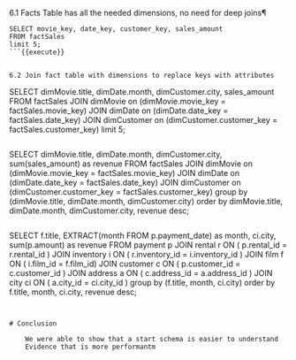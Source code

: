 
6.1 Facts Table has all the needed dimensions, no need for deep joins¶
```
SELECT movie_key, date_key, customer_key, sales_amount
FROM factSales 
limit 5;
```{{execute}}


6.2 Join fact table with dimensions to replace keys with attributes
```
SELECT dimMovie.title, dimDate.month, dimCustomer.city, sales_amount
FROM factSales 
JOIN dimMovie on (dimMovie.movie_key = factSales.movie_key)
JOIN dimDate on (dimDate.date_key = factSales.date_key)
JOIN dimCustomer on (dimCustomer.customer_key = factSales.customer_key)
limit 5;
```{{execute}}
```
SELECT dimMovie.title, dimDate.month, dimCustomer.city, sum(sales_amount) as revenue
FROM factSales 
JOIN dimMovie    on (dimMovie.movie_key      = factSales.movie_key)
JOIN dimDate     on (dimDate.date_key         = factSales.date_key)
JOIN dimCustomer on (dimCustomer.customer_key = factSales.customer_key)
group by (dimMovie.title, dimDate.month, dimCustomer.city)
order by dimMovie.title, dimDate.month, dimCustomer.city, revenue desc;
```{{execute}}

```
SELECT f.title, EXTRACT(month FROM p.payment_date) as month, ci.city, sum(p.amount) as revenue
FROM payment p
JOIN rental r    ON ( p.rental_id = r.rental_id )
JOIN inventory i ON ( r.inventory_id = i.inventory_id )
JOIN film f ON ( i.film_id = f.film_id)
JOIN customer c  ON ( p.customer_id = c.customer_id )
JOIN address a ON ( c.address_id = a.address_id )
JOIN city ci ON ( a.city_id = ci.city_id )
group by (f.title, month, ci.city)
order by f.title, month, ci.city, revenue desc;
```{{execute}}


# Conclusion

    We were able to show that a start schema is easier to understand
    Evidence that is more performantm


